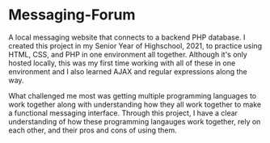 # Messaging-Forum
A local messaging website that connects to a backend PHP database.
I created this project in my Senior Year of Highschool, 2021, to practice using HTML, CSS, and PHP in one environment all together. Although it's only hosted locally, this was my first time working with all of these in one environment and I also learned AJAX and regular expressions along the way. 

What challenged me most was getting multiple programming languages to work together along with understanding how they all work together to make a functional messaging interface. Through this project, I have a clear understanding of how these programming langauges work together, rely on each other, and their pros and cons of using them.
